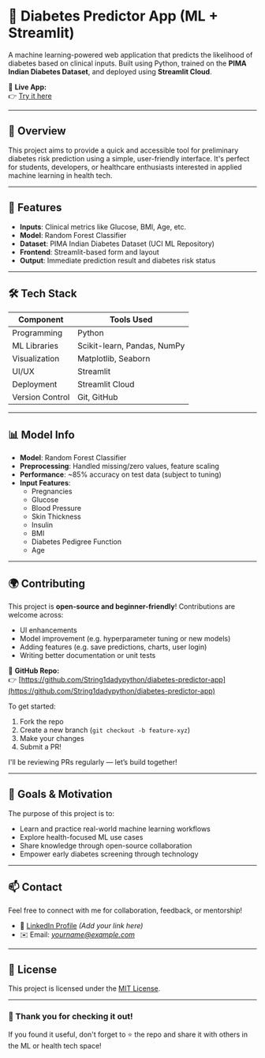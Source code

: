 # 🧠 Diabetes Predictor App (ML + Streamlit)

A machine learning-powered web application that predicts the likelihood of diabetes based on clinical inputs. Built using Python, trained on the **PIMA Indian Diabetes Dataset**, and deployed using **Streamlit Cloud**.

🔗 **Live App:**  
👉 [Try it here](https://diabetes-predictor-app-ccig7z4kxqv6w6wkhy6lzb.streamlit.app)

---

## 🚀 Overview

This project aims to provide a quick and accessible tool for preliminary diabetes risk prediction using a simple, user-friendly interface. It's perfect for students, developers, or healthcare enthusiasts interested in applied machine learning in health tech.

---

## 🔬 Features

- **Inputs**: Clinical metrics like Glucose, BMI, Age, etc.
- **Model**: Random Forest Classifier
- **Dataset**: PIMA Indian Diabetes Dataset (UCI ML Repository)
- **Frontend**: Streamlit-based form and layout
- **Output**: Immediate prediction result and diabetes risk status

---

## 🛠 Tech Stack

| Component      | Tools Used                          |
|----------------|-------------------------------------|
| Programming    | Python                              |
| ML Libraries   | Scikit-learn, Pandas, NumPy         |
| Visualization  | Matplotlib, Seaborn                 |
| UI/UX          | Streamlit                           |
| Deployment     | Streamlit Cloud                     |
| Version Control| Git, GitHub                         |

---

## 📊 Model Info

- **Model**: Random Forest Classifier
- **Preprocessing**: Handled missing/zero values, feature scaling
- **Performance**: ~85% accuracy on test data (subject to tuning)
- **Input Features**:  
  - Pregnancies  
  - Glucose  
  - Blood Pressure  
  - Skin Thickness  
  - Insulin  
  - BMI  
  - Diabetes Pedigree Function  
  - Age

---

## 🌍 Contributing

This project is **open-source and beginner-friendly**! Contributions are welcome across:

- UI enhancements
- Model improvement (e.g. hyperparameter tuning or new models)
- Adding features (e.g. save predictions, charts, user login)
- Writing better documentation or unit tests

📂 **GitHub Repo:**  
👉 [https://github.com/String1dadypython/diabetes-predictor-app](https://github.com/String1dadypython/diabetes-predictor-app)

To get started:
1. Fork the repo
2. Create a new branch (`git checkout -b feature-xyz`)
3. Make your changes
4. Submit a PR!

I'll be reviewing PRs regularly — let’s build together!

---

## 🎯 Goals & Motivation

The purpose of this project is to:
- Learn and practice real-world machine learning workflows
- Explore health-focused ML use cases
- Share knowledge through open-source collaboration
- Empower early diabetes screening through technology

---

## 📫 Contact

Feel free to connect with me for collaboration, feedback, or mentorship!

- 💼 [LinkedIn Profile](#) *(Add your link here)*
- ✉️ Email: *yourname@example.com*

---

## 📜 License

This project is licensed under the [MIT License](LICENSE).

---

### 🙌 Thank you for checking it out!

If you found it useful, don't forget to ⭐ the repo and share it with others in the ML or health tech space!

